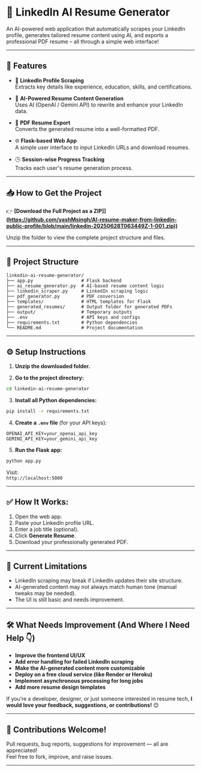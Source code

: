 # 📝 LinkedIn AI Resume Generator

An AI-powered web application that automatically scrapes your LinkedIn profile, generates tailored resume content using AI, and exports a professional PDF resume – all through a simple web interface!

---

## 🚀 Features

- 🔗 **LinkedIn Profile Scraping**  
  Extracts key details like experience, education, skills, and certifications.

- 🤖 **AI-Powered Resume Content Generation**  
  Uses AI (OpenAI / Gemini API) to rewrite and enhance your LinkedIn data.

- 📄 **PDF Resume Export**  
  Converts the generated resume into a well-formatted PDF.

- 🌐 **Flask-based Web App**  
  A simple user interface to input LinkedIn URLs and download resumes.

- 🕒 **Session-wise Progress Tracking**  
  Tracks each user's resume generation process.

---

## 📥 How to Get the Project

👉 **[Download the Full Project as a ZIP]](https://github.com/yashMsingh/AI-resume-maker-from-linkedin-public-profile/blob/main/linkedin-20250628T063449Z-1-001.zip))**  

Unzip the folder to view the complete project structure and files.

---

## 📂 Project Structure

```
linkedin-ai-resume-generator/
├── app.py                  # Flask backend
├── ai_resume_generator.py  # AI-based resume content logic
├── linkedin_scraper.py     # LinkedIn scraping logic
├── pdf_generator.py        # PDF conversion
├── templates/              # HTML templates for Flask
├── generated_resumes/      # Output folder for generated PDFs
├── output/                 # Temporary outputs
├── .env                    # API keys and configs
├── requirements.txt        # Python dependencies
└── README.md               # Project documentation
```

---

## ⚙️ Setup Instructions

1. **Unzip the downloaded folder.**

2. **Go to the project directory:**

```bash
cd linkedin-ai-resume-generator
```

3. **Install all Python dependencies:**

```bash
pip install -r requirements.txt
```

4. **Create a `.env` file** (for your API keys):

```
OPENAI_API_KEY=your_openai_api_key
GEMINI_API_KEY=your_gemini_api_key
```

5. **Run the Flask app:**

```bash
python app.py
```

Visit:  
`http://localhost:5000`

---

## ✅ How It Works:

1. Open the web app.
2. Paste your LinkedIn profile URL.
3. Enter a job title (optional).
4. Click **Generate Resume**.
5. Download your professionally generated PDF.

---

## 📌 Current Limitations

- LinkedIn scraping may break if LinkedIn updates their site structure.
- AI-generated content may not always match human tone (manual tweaks may be needed).
- The UI is still basic and needs improvement.

---

## 🛠️ What Needs Improvement (And Where I Need Help 👇)

- **Improve the frontend UI/UX**
- **Add error handling for failed LinkedIn scraping**
- **Make the AI-generated content more customizable**
- **Deploy on a free cloud service (like Render or Heroku)**
- **Implement asynchronous processing for long jobs**
- **Add more resume design templates**

If you’re a developer, designer, or just someone interested in resume tech, **I would love your feedback, suggestions, or contributions!** 😊

---

## 🤝 Contributions Welcome!

Pull requests, bug reports, suggestions for improvement — all are appreciated!  
Feel free to fork, improve, and raise issues.

---


